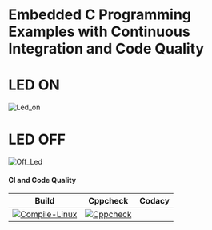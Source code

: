 # Embedded C Programming Examples with Continuous Integration and Code Quality

# LED ON

![Led_on](https://user-images.githubusercontent.com/80352730/115950705-7d8b6a00-a4fa-11eb-918b-f4f287e61546.JPG)

# LED OFF
![Off_Led](https://user-images.githubusercontent.com/80352730/115950714-8a0fc280-a4fa-11eb-94ce-2355a3402831.JPG)

#### CI and Code Quality

|Build|Cppcheck|Codacy|
|:--:|:--:|:--:|
|[![Compile-Linux](https://github.com/kamarthivignesh000/Embedded_Activities/actions/workflows/compile.yml/badge.svg)](https://github.com/kamarthivignesh000/Embedded_Activities/actions/workflows/compile.yml)|[![Cppcheck](https://github.com/kamarthivignesh000/Embedded_Activities/actions/workflows/codequality.yml/badge.svg)](https://github.com/kamarthivignesh000/Embedded_Activities/actions/workflows/codequality.yml)||
